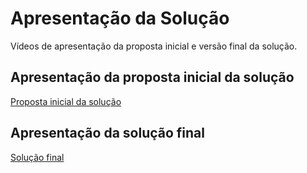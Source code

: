 # Apresentação da Solução

Vídeos de apresentação da proposta inicial e versão final da solução.

## Apresentação da proposta inicial da solução

[Proposta inicial da solução](https://drive.google.com/file/d/1o4UQkfxTp-Hw6vk1f1r0uAfw0KPlJJxk/view?usp=sharing)

## Apresentação da solução final

[Solução final](https://drive.google.com/file/d/1GmzHFLshyhVfw3La9o8k9m-CpkYGbSNA/view?usp=sharing)
